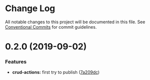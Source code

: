 # Change Log

All notable changes to this project will be documented in this file.
See [Conventional Commits](https://conventionalcommits.org) for commit guidelines.

# 0.2.0 (2019-09-02)


### Features

* **crud-actions:** first try to publish ([7a209dc](https://github.com/express-knex/express-knex/tree/master/packages/crud-actions/commit/7a209dc))
